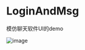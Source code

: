 # LoginAndMsg
模仿聊天软件UI的demo

![image](github.com/GavinAndre/coolweather/blob/master/screenshots/s1.jpg)
